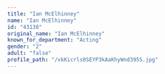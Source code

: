 ```yaml
---
title: "Ian McElhinney"
name: "Ian McElhinney"
id: "43138"
original_name: "Ian McElhinney"
known_for_department: "Acting"
gender: "2"
adult: "false"
profile_path: "/xkKicrls0SEYP3kAaKhyWnd395S.jpg"
---
```


